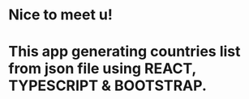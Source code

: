 # Nice to meet u! 

# This app generating countries list from json file using REACT, TYPESCRIPT & BOOTSTRAP.
